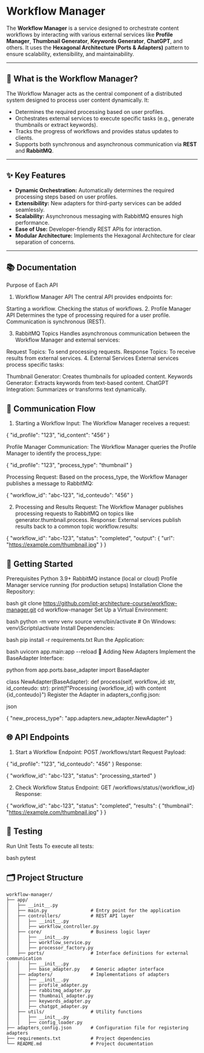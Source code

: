 # Workflow Manager

The **Workflow Manager** is a service designed to orchestrate content workflows by interacting with various external services like **Profile Manager**, **Thumbnail Generator**, **Keywords Generator**, **ChatGPT**, and others. 
It uses the **Hexagonal Architecture (Ports & Adapters)** pattern to ensure scalability, extensibility, and maintainability.

---

## 📖 What is the Workflow Manager?

The Workflow Manager acts as the central component of a distributed system designed to process user content dynamically. It:
- Determines the required processing based on user profiles.
- Orchestrates external services to execute specific tasks (e.g., generate thumbnails or extract keywords).
- Tracks the progress of workflows and provides status updates to clients.
- Supports both synchronous and asynchronous communication via **REST** and **RabbitMQ**.

---

## ✨ Key Features

- **Dynamic Orchestration:** Automatically determines the required processing steps based on user profiles.
- **Extensibility:** New adapters for third-party services can be added seamlessly.
- **Scalability:** Asynchronous messaging with RabbitMQ ensures high performance.
- **Ease of Use:** Developer-friendly REST APIs for interaction.
- **Modular Architecture:** Implements the Hexagonal Architecture for clear separation of concerns.

---

## 📚 Documentation
Purpose of Each API
1. Workflow Manager API
The central API provides endpoints for:

Starting a workflow.
Checking the status of workflows.
2. Profile Manager API
Determines the type of processing required for a user profile. Communication is synchronous (REST).

3. RabbitMQ Topics
Handles asynchronous communication between the Workflow Manager and external services:

Request Topics: To send processing requests.
Response Topics: To receive results from external services.
4. External Services
External services process specific tasks:

Thumbnail Generator: Creates thumbnails for uploaded content.
Keywords Generator: Extracts keywords from text-based content.
ChatGPT Integration: Summarizes or transforms text dynamically.

## 🔄 Communication Flow
1. Starting a Workflow
Input: The Workflow Manager receives a request:

{
  "id_profile": "123",
  "id_content": "456"
}

Profile Manager Communication: The Workflow Manager queries the Profile Manager to identify the process_type:

{
  "id_profile": "123",
  "process_type": "thumbnail"
}

Processing Request: Based on the process_type, the Workflow Manager publishes a message to RabbitMQ:

{
  "workflow_id": "abc-123",
  "id_conteudo": "456"
}

2. Processing and Results
Request: The Workflow Manager publishes processing requests to RabbitMQ on topics like generator.thumbnail.process.
Response: External services publish results back to a common topic workflow.results:

{
  "workflow_id": "abc-123",
  "status": "completed",
  "output": {
    "url": "https://example.com/thumbnail.jpg"
  }
}

## 🚀 Getting Started
Prerequisites
Python 3.9+
RabbitMQ instance (local or cloud)
Profile Manager service running (for production setups)
Installation
Clone the Repository:

bash
git clone https://github.com/ipt-architecture-course/workflow-manager.git
cd workflow-manager
Set Up a Virtual Environment:

bash
python -m venv venv
source venv/bin/activate  # On Windows: venv\Scripts\activate
Install Dependencies:

bash
pip install -r requirements.txt
Run the Application:

bash
uvicorn app.main:app --reload
🔧 Adding New Adapters
Implement the BaseAdapter Interface:

python
from app.ports.base_adapter import BaseAdapter

class NewAdapter(BaseAdapter):
    def process(self, workflow_id: str, id_conteudo: str):
        print(f"Processing {workflow_id} with content {id_conteudo}")
Register the Adapter in adapters_config.json:

json

{
    "new_process_type": "app.adapters.new_adapter.NewAdapter"
}

## 🌐 API Endpoints
1. Start a Workflow
Endpoint: POST /workflows/start
Request Payload:

{
  "id_profile": "123",
  "id_conteudo": "456"
}
Response:


{
  "workflow_id": "abc-123",
  "status": "processing_started"
}

2. Check Workflow Status
Endpoint: GET /workflows/status/{workflow_id}
Response:

{
  "workflow_id": "abc-123",
  "status": "completed",
  "results": {
    "thumbnail": "https://example.com/thumbnail.jpg"
  }
}

## 🧪 Testing
Run Unit Tests
To execute all tests:

bash
pytest

## 🗂️ Project Structure

```plaintext
workflow-manager/
├── app/
│   ├── __init__.py
│   ├── main.py                # Entry point for the application
│   ├── controllers/           # REST API layer
│   │   ├── __init__.py
│   │   ├── workflow_controller.py
│   ├── core/                  # Business logic layer
│   │   ├── __init__.py
│   │   ├── workflow_service.py
│   │   ├── processor_factory.py
│   ├── ports/                 # Interface definitions for external communication
│   │   ├── __init__.py
│   │   ├── base_adapter.py    # Generic adapter interface
│   ├── adapters/              # Implementations of adapters
│   │   ├── __init__.py
│   │   ├── profile_adapter.py
│   │   ├── rabbitmq_adapter.py
│   │   ├── thumbnail_adapter.py
│   │   ├── keywords_adapter.py
│   │   ├── chatgpt_adapter.py
│   ├── utils/                 # Utility functions
│   │   ├── __init__.py
│   │   ├── config_loader.py
├── adapters_config.json       # Configuration file for registering adapters
├── requirements.txt           # Project dependencies
└── README.md                  # Project documentation
